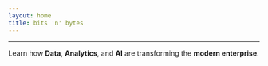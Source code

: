 ```yaml
---
layout: home
title: bits 'n' bytes
---
```


---
Learn how **Data**, **Analytics**, and **AI** are transforming the **modern enterprise**.
